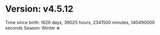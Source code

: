 # Version: v4.5.12
Time since birth: 1626 days, 39025 hours, 2341500 minutes, 140490000 seconds
Season: Winter ❄️
